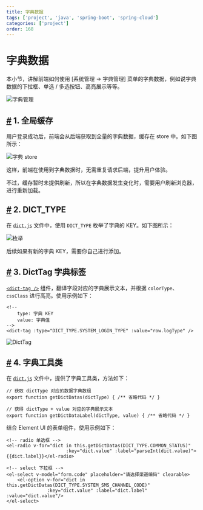 ```yaml
---
title: 字典数据
tags: ['project', 'java', 'spring-boot', 'spring-cloud']
categories: ['project']
order: 168
---
```

# 字典数据

本小节，讲解前端如何使用 [系统管理 -> 字典管理] 菜单的字典数据，例如说字典数据的下拉框、单选 / 多选按钮、高亮展示等等。

 ![字典管理](https://cloud.iocoder.cn/img/Vue2/%E5%AD%97%E5%85%B8%E6%95%B0%E6%8D%AE/01.png)

 ## [#](#_1-全局缓存) 1. 全局缓存

 用户登录成功后，前端会从后端获取到全量的字典数据，缓存在 store 中。如下图所示：

 ![字典 store](https://cloud.iocoder.cn/img/Vue2/%E5%AD%97%E5%85%B8%E6%95%B0%E6%8D%AE/02.png)

 这样，前端在使用到字典数据时，无需重复请求后端，提升用户体验。

 不过，缓存暂时未提供刷新，所以在字典数据发生变化时，需要用户刷新浏览器，进行重新加载。

 ## [#](#_2-dict-type) 2. DICT\_TYPE

 在 [`dict.js`](https://github.com/yudaocode/yudao-ui-admin-vue2/blob/master/src/utils/dict.js#L8-L58) 文件中，使用 `DICT_TYPE` 枚举了字典的 KEY。如下图所示：

 ![ 枚举](https://cloud.iocoder.cn/img/Vue2/%E5%AD%97%E5%85%B8%E6%95%B0%E6%8D%AE/03.png)

 后续如果有新的字典 KEY，需要你自己进行添加。

 ## [#](#_3-dicttag-字典标签) 3. DictTag 字典标签

 [`<dict-tag />`](https://github.com/yudaocode/yudao-ui-admin-vue2/blob/master/src/components/DictTag/index.vue) 组件，翻译字段对应的字典展示文本，并根据 `colorType`、`cssClass` 进行高亮。使用示例如下：


```
<!--
    type: 字典 KEY
    value: 字典值
-->
<dict-tag :type="DICT_TYPE.SYSTEM_LOGIN_TYPE" :value="row.logType" />

```
![DictTag](https://cloud.iocoder.cn/img/Vue2/%E5%AD%97%E5%85%B8%E6%95%B0%E6%8D%AE/04.png)

 ## [#](#_4-字典工具类) 4. 字典工具类

 在 [`dict.js`](https://github.com/yudaocode/yudao-ui-admin-vue2/blob/master/src/utils/dict.js#L8-L58) 文件中，提供了字典工具类，方法如下：


```
// 获取 dictType 对应的数据字典数组
export function getDictDatas(dictType) { /** 省略代码 */ }

// 获得 dictType + value 对应的字典展示文本
export function getDictDataLabel(dictType, value) { /** 省略代码 */ }

```
结合 Element UI 的表单组件，使用示例如下：


```
<!-- radio 单选框 -->
<el-radio v-for="dict in this.getDictDatas(DICT_TYPE.COMMON_STATUS)"
                      :key="dict.value" :label="parseInt(dict.value)">{{dict.label}}</el-radio>

<!-- select 下拉框 -->
<el-select v-model="form.code" placeholder="请选择渠道编码" clearable>
    <el-option v-for="dict in this.getDictDatas(DICT_TYPE.SYSTEM_SMS_CHANNEL_CODE)"
               :key="dict.value" :label="dict.label" :value="dict.value"/>
</el-select>

```
